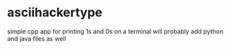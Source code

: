 # asciihackertype
simple cpp app for printing 1s and 0s on a terminal
will probably add python and java files as well
